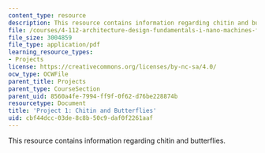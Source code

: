 ```yaml
---
content_type: resource
description: This resource contains information regarding chitin and butterflies.
file: /courses/4-112-architecture-design-fundamentals-i-nano-machines-fall-2012/cbf44dcc03de8c8b50c9daf0f2261aaf_MIT4_112F12_Doc_Ex1_LK.pdf
file_size: 3004859
file_type: application/pdf
learning_resource_types:
- Projects
license: https://creativecommons.org/licenses/by-nc-sa/4.0/
ocw_type: OCWFile
parent_title: Projects
parent_type: CourseSection
parent_uid: 8560a4fe-7994-ff9f-0f62-d76be228874b
resourcetype: Document
title: 'Project 1: Chitin and Butterflies'
uid: cbf44dcc-03de-8c8b-50c9-daf0f2261aaf
---
```

This resource contains information regarding chitin and butterflies.